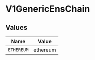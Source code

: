 # V1GenericEnsChain


## Values

| Name       | Value      |
| ---------- | ---------- |
| `ETHEREUM` | ethereum   |